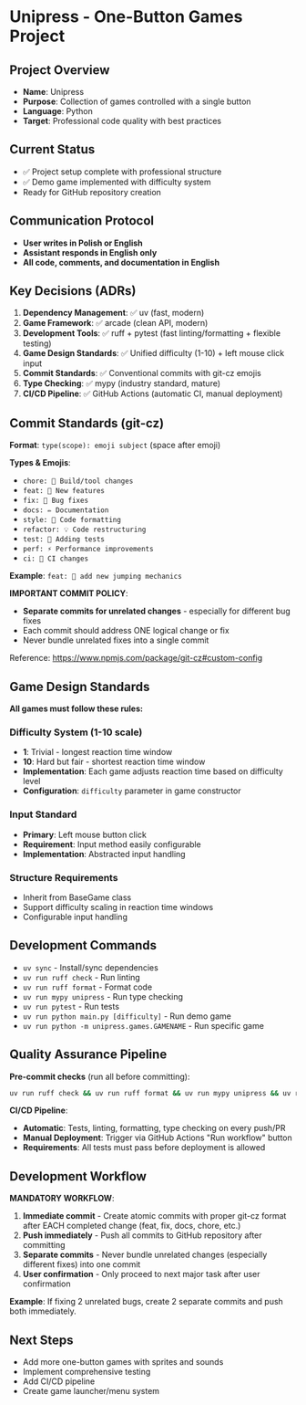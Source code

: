 # Unipress - One-Button Games Project

## Project Overview
- **Name**: Unipress
- **Purpose**: Collection of games controlled with a single button
- **Language**: Python
- **Target**: Professional code quality with best practices

## Current Status
- ✅ Project setup complete with professional structure
- ✅ Demo game implemented with difficulty system
- Ready for GitHub repository creation

## Communication Protocol
- **User writes in Polish or English** 
- **Assistant responds in English only**
- **All code, comments, and documentation in English**

## Key Decisions (ADRs)
1. **Dependency Management**: ✅ uv (fast, modern)
2. **Game Framework**: ✅ arcade (clean API, modern)
3. **Development Tools**: ✅ ruff + pytest (fast linting/formatting + flexible testing)
4. **Game Design Standards**: ✅ Unified difficulty (1-10) + left mouse click input
5. **Commit Standards**: ✅ Conventional commits with git-cz emojis
6. **Type Checking**: ✅ mypy (industry standard, mature)
7. **CI/CD Pipeline**: ✅ GitHub Actions (automatic CI, manual deployment)

## Commit Standards (git-cz)
**Format**: `type(scope): emoji subject` (space after emoji)

**Types & Emojis**:
- `chore: 🤖 Build/tool changes`
- `feat: 🎸 New features`  
- `fix: 🐛 Bug fixes`
- `docs: ✏️ Documentation`
- `style: 💄 Code formatting`
- `refactor: 💡 Code restructuring`
- `test: 💍 Adding tests`
- `perf: ⚡️ Performance improvements`
- `ci: 🎡 CI changes`

**Example**: `feat: 🎸 add new jumping mechanics`

**IMPORTANT COMMIT POLICY**: 
- **Separate commits for unrelated changes** - especially for different bug fixes
- Each commit should address ONE logical change or fix
- Never bundle unrelated fixes into a single commit

Reference: https://www.npmjs.com/package/git-cz#custom-config

## Game Design Standards
**All games must follow these rules:**

### Difficulty System (1-10 scale)
- **1**: Trivial - longest reaction time window
- **10**: Hard but fair - shortest reaction time window
- **Implementation**: Each game adjusts reaction time based on difficulty level
- **Configuration**: `difficulty` parameter in game constructor

### Input Standard
- **Primary**: Left mouse button click
- **Requirement**: Input method easily configurable
- **Implementation**: Abstracted input handling

### Structure Requirements
- Inherit from BaseGame class
- Support difficulty scaling in reaction time windows
- Configurable input handling

## Development Commands
- `uv sync` - Install/sync dependencies
- `uv run ruff check` - Run linting
- `uv run ruff format` - Format code
- `uv run mypy unipress` - Run type checking
- `uv run pytest` - Run tests
- `uv run python main.py [difficulty]` - Run demo game
- `uv run python -m unipress.games.GAMENAME` - Run specific game

## Quality Assurance Pipeline
**Pre-commit checks** (run all before committing):
```bash
uv run ruff check && uv run ruff format && uv run mypy unipress && uv run pytest
```

**CI/CD Pipeline**:
- **Automatic**: Tests, linting, formatting, type checking on every push/PR
- **Manual Deployment**: Trigger via GitHub Actions "Run workflow" button
- **Requirements**: All tests must pass before deployment is allowed

## Development Workflow
**MANDATORY WORKFLOW**: 
1. **Immediate commit** - Create atomic commits with proper git-cz format after EACH completed change (feat, fix, docs, chore, etc.)
2. **Push immediately** - Push all commits to GitHub repository after committing
3. **Separate commits** - Never bundle unrelated changes (especially different fixes) into one commit
4. **User confirmation** - Only proceed to next major task after user confirmation

**Example**: If fixing 2 unrelated bugs, create 2 separate commits and push both immediately.

## Next Steps
- Add more one-button games with sprites and sounds
- Implement comprehensive testing
- Add CI/CD pipeline
- Create game launcher/menu system
